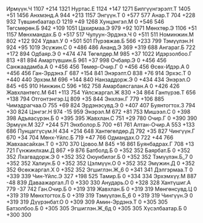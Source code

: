 Ирмүүн.Ч                                   1107   +214  1321
Нуртас.Е                                   1124   +147  1271
Билгүүнгэрэлт.Т                     1405   +51   1456
Анхмэнд.А                                 944    +213  1157
Энгүүн.Т                                   0      +577  577
Анар.Т                                       704    +228  932
Түвшинбаатар.О                       1219   +49   1268
Хунцэнгэл.М                             0      +546  546
Төгсмөрөн.Б                             942    +109  1051
Цахирмаа.Э                               979    +92   1071
Мөнхтөр.Э                                 1106   +51   1157
Мөнхмандах.Б                           0      +517  517
Чулуун-Эрдэнэ.Ч                      0      +511  511
Номинжин.М                               802    +122  924
Удвал.У                                     0      +501  501
Пүрэвжав.Б                               566    +233  799
Тэмүүлэн.Н                               924    +95   1019
Эсүжин.С                                   0      +486  486
Ананд.Э                                     369    +319  688
Ангараг.Б                                 722    +172  894
Одбаяр.Э                                   0      +474  474
Төгөлдөр.М                               985    +37   1022
Идэрзолбоо.Г                           813    +81   894
Амартүвшин.Б                           961    +37   998
Очбаяр.Э                                   0      +456  456
Санжаадамба.А                         0      +456  456
Төмөр-Очир.Г                            0      +456  456
Өсөх-Идэр.А                              0      +456  456
Ган-Эрдэнэ.Г                            687    +154  841
Энэрэлт.О                                 838    +76   914
Эрхэс.Т                                     0      +440  440
Эрхэм.М                                     696    +144  840
Нанзаддорж.Э                           0      +434  434
Энэрэл.О                                   845    +65   910
Нинжин.С                                   596    +162  758
Амарбаясгалан.А                     0      +426  426
Жавхлантөгс.М                         641    +113  754
Үйлсжаргал.Ж                           830    +34   864
Ганпүрэв.Т                               656    +138  794
Отгонтэнгэр.Ц                         809    +35   844
Энхлэн.Г                                   779    +106  885
Чимэдрагчаа.О                         755    +69   824
Эрдэнэсувд.Э                           0      +407  407
Буянтогтох.З                           794    +30   824
Цэнгэг.Н                                   974    -15   959
Энэрэл.М                                   672    +81   753
Мишээл.С                                   0      +398  398
Адъяасүрэн.Б                           0      +395  395
Жавхлан.С                                 751    +29   780
Очир.Г                                       0      +390  390
Эрмүүн.М                                   327    +244  571
Энхболор.Б                               700    +61   761
Алтан-Очир.А                            553    +133  686
Пунцаггүсүм.Н                         434    +214  648
Хантөгөлдөр.Д                         792    +35   827
Чингүүн.Г                                 670    +34   704
Мөнх-Үйлс.Б                              719    +47   766
Одмандах.О                               722    +44   766
Жавхаасайхан.Т                       0      +370  370
Цовоо.М                                     845    +16   861
Буянбадрах.Г                           708    +13   721
Гүнжинлхам.Д                           867    +9    876
Батболд.Б                                 0      +352  352
Баярбат.Б                                 0      +352  352
Лхагвадорж.Э                           0      +352  352
Оюунбилэг.Б                             0      +352  352
Тэмүүлэн.Б_7                             0      +352  352
Халиун.Б                                   0      +352  352
Цэлмүүн.О                                 0      +352  352
Эмүжин.Д                                   0      +352  352
Өсөхжаргал.Х                           0      +352  352
Эгшиглэн.Ж_6                             0      +341  341
Дэлгэрмаа.Т                             0      +339  339
Чин-Үйлс.Э                                327    +198  525
Тамир.Б                                     0      +334  334
Эрхэмхүү.М                               887    -48   839
Даваажаргал.Л                         0      +330  330
Анударь.О                                 0      +328  328
Хантүшиг.А                               779    -37   742
Ган.Очир.Б                                0      +319  319
Жавхлан.Б                                 0      +319  319
Мөнгөнсувд.Ц                           0      +319  319
Мөнхтогтох.Б                           0      +319  319
Тэмүүлэн.Б_6                             0      +319  319
Чингүүн.Э                                 0      +319  319
Дүүрэнбат.О                             0      +309  309
Амин-Эрдэнэ.Т                          0      +305  305
Батзолбоо.Б                             0      +305  305
Эгшиглэн.Ж_6д                           0      +305  305
Хүсэлбаатар.Б                         0      +300  300
